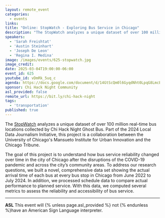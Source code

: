 ```yaml
---
layout: remote_event
categories:
  - events
links: 
title: "Online: StopWatch - Exploring Bus Service in Chicago"
description: "The StopWatch analyzes a unique dataset of over 100 million real-time bus locations collected by Chi Hack Night Ghost Bus. Part of the 2024 Local Data Journalism Initiative, this project is a collaboration between the University of Chicago’s Mansueto Institute for Urban Innovation and the Chicago Tribune."
speakers:
  - 'Sarah Freishtat'
  - 'Austin Steinhart'
  - 'Joseph De Leon'
  - 'Regina I. Medina'
image: /images/events/625-stopwatch.jpg
image_credit:
date: 2025-03-04T19:00:00-06:00
event_id: 625
youtube_id: vDmRk_5uq_c
agenda: https://docs.google.com/document/d/14GtScQm0l6GyqdNht0LpqG8LmcEF7i3COjNJ06PaTj8/edit#
sponsor: Chi Hack Night Community
asl_provided: false
remote_url: https://bit.ly/chi-hack-night
tags: 
  - 'transportation'
published: true
---
```


The [StopWatch](https://ctastopwatch.miurban-dashboards.org/) analyzes a unique dataset of over 100 million real-time bus locations collected by Chi Hack Night Ghost Bus. Part of the 2024 Local Data Journalism Initiative, this project is a collaboration between the University of Chicago's Mansueto Institute for Urban Innovation and the Chicago Tribune. 

The goal of this project is to understand how bus service reliability changed over time in the city of Chicago after the disruptions of the COVID-19 pandemic and across the city’s community areas. To address our research questions, we built a novel, comprehensive data set showing the actual arrival time of each bus at every bus stop in Chicago from June 2022 to July 2024. In addition, we processed schedule data to compare actual performance to planned service. With this data, we computed several metrics to assess the reliability and accessibility of bus service.

---

**ASL** This event will {% unless page.asl_provided %} not {% endunless %}have an American Sign Language interpreter.
